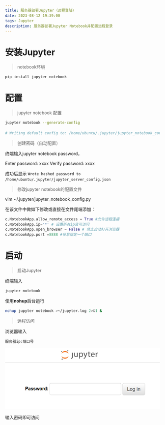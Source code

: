 ```yaml
---
title: 服务器部署Jupyter（远程登陆）
date: 2023-08-12 19:39:00
tags: Jupyter
description: 服务器部署Jupyter Notebook并配置远程登录
---
```






# 安装Jupyter

> notebook环境

```bash
pip install jupyter notebook
```



# 配置

> jupyter notebook 配置

```bash
jupyter notebook --generate-config

# Writing default config to: /home/ubuntu/.jupyter/jupyter_notebook_config.py
```



> 创建密码（自动配置）

终端输入jupyter notebook password，

Enter password: xxxx
Verify password: xxxx

成功后显示 `Wrote hashed password to /home/ubuntu/.jupyter/jupyter_server_config.json`



> 修改jupyter notebook的配置文件

vim ~/.jupyter/jupyter_notebook_config.py

在该文件中做如下修改或直接在文件尾端添加：

```python
c.NotebookApp.allow_remote_access = True #允许远程连接
c.NotebookApp.ip='*' # 设置所有ip皆可访问
c.NotebookApp.open_browser = False # 禁止自动打开浏览器
c.NotebookApp.port =8888 #任意指定一个端口
```



# 启动

> 启动Jupyter

终端输入

```bash
jupyter notebook
```



使用**nohup**后台运行

```bash
nohup jupyter notebook >~/jupyter.log 2>&1 &
```



> 远程访问

浏览器输入

```
服务器ip:端口号
```

![image-20230812195930653](./Deploy-jupyterNotebook-on-the-server/image-20230812195930653.png)

输入密码即可访问



